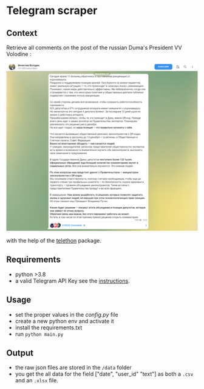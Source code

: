 # Telegram scraper

## Context
Retrieve all comments on the post of the russian Duma's President VV Volodine :


![This is an image](vv-volodin.PNG)



with the help of the [telethon](https://github.com/LonamiWebs/Telethone) package.

## Requirements
- python >3.8
- a valid Telegram API Key see the [instructions](https://core.telegram.org/api/obtaining_api_id).



## Usage
- set the proper values in the *config.py* file
- create a new python env and activate it
- install the requirements.txt
- run `python main.py`


## Output
- the raw json files are stored in the `/data` folder
- you get the all data for the field ["date", "user_id" "text"] as both a `.csv`  and an `.xlsx` file.


